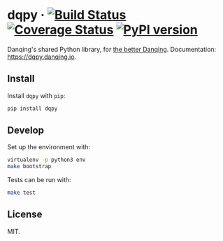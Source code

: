 # dqpy &middot; [![Build Status](https://travis-ci.org/danqing/dqpy.svg?branch=master)](https://travis-ci.org/danqing/dqpy) [![Coverage Status](https://coveralls.io/repos/github/danqing/dqpy/badge.svg?branch=master)](https://coveralls.io/github/danqing/dqpy?branch=master) [![PyPI version](https://badge.fury.io/py/dqpy.svg)](https://badge.fury.io/py/dqpy)

Danqing's shared Python library, for [the better Danqing](https://www.danqing.co). Documentation: https://dqpy.danqing.io.

## Install

Install `dqpy` with `pip`:

```sh
pip install dqpy
```

## Develop

Set up the environment with:

```sh
virtualenv -p python3 env
make bootstrap
```

Tests can be run with:

```sh
make test
```

## License

MIT.
